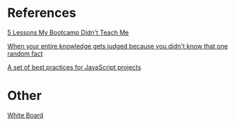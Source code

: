 # References

[5 Lessons My Bootcamp Didn't Teach Me](https://dev.to/kim_hart/5-lessons-my-bootcamp-didnt-teach-me)

[When your entire knowledge gets judged because you didn't know that one random fact](https://dev.to/yaphi1/when-your-entire-knowledge-gets-judged-because-you-didnt-know-that-one-random-fact)

[A set of best practices for JavaScript projects](https://github.com/wearehive/project-guidelines)

# Other

[White Board](https://docs.google.com/document/d/1sXhC2zKXtrObzM79ByO6NsMDnWDgGQCGQxRmBBcsqYM/edit)
